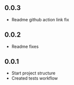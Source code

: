 ## 0.0.3

* Readme github action link fix

## 0.0.2

* Readme fixes

## 0.0.1

* Start project structure
* Created tests workflow
